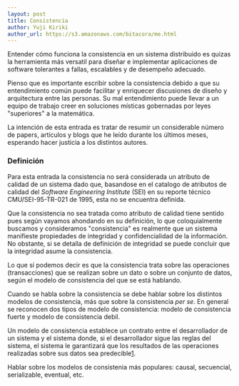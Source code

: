 ```yaml
---
layout: post
title: Consistencia
author: Yuji Kiriki
author_url: https://s3.amazonaws.com/bitacora/me.html
---
```


Entender cómo funciona la consistencia en un sistema distribuido es quizas la herramienta más versatil para diseñar e implementar aplicaciones de software tolerantes a fallas, escalables y de desempeño adecuado.

Pienso que es importante escribir sobre la consistencia debido a que su entendimiento común puede facilitar y enriquecer discusiones de diseño y arquitectura entre las personas. Su mal entendimiento puede llevar a un equipo de trabajo creer en soluciones místicas gobernadas por leyes "superiores" a la matemática.

La intención de esta entrada es tratar de resumir un considerable número de papers, artículos y blogs que he leído durante los últimos meses, esperando hacer justicia a los distintos autores. 

### Definición

Para esta entrada la consistencia no será considerada un atributo de calidad de un sistema dado que, basandose en el catalogo de atributos de calidad del _Software Engineering Institute_ (SEI) en su reporte técnico CMU/SEI-95-TR-021 de 1995, esta no se encuentra definida.

Que la consistencia no sea tratada como atributo de calidad tiene sentido pues según vayamos ahondando en su definición, lo que coloquialmente buscamos y consideramos "consistencia" es realmente que un sistema manifieste propiedades de integridad y confidencialidad de la información. No obstante, si se detalla de definición de integridad se puede concluir que la integridad asume la consistencia.

Lo que sí podemos decir es que la consistencia trata sobre las operaciones (transacciones) que se realizan sobre un dato o sobre un conjunto de datos, según el modelo de consistencia del que se está hablando.

Cuando se habla sobre la consistencia se debe hablar sobre los distintos modelos de consistencia, más que sobre la consistencia _per se_. En general se reconocen dos tipos de modelo de consistencia: modelo de consistencia fuerte y modelo de consistencia debil.

Un modelo de consistencia establece un contrato entre el desarrollador de un sistema y el sistema donde, si el desarrollador sigue las reglas del sistema, el sistema le garantizará que los resultados de las operaciones realizadas sobre sus datos sea predecible[1](http://en.wikipedia.org/wiki/Consistency_model).

Hablar sobre los modelos de consistenia más populares: causal, secuencial, serializable, eventual, etc.
